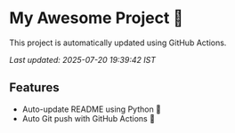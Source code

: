 # My Awesome Project 🚀

This project is automatically updated using GitHub Actions.

_Last updated: 2025-07-20 19:39:42 IST_

## Features
- Auto-update README using Python 🐍
- Auto Git push with GitHub Actions 🤖
